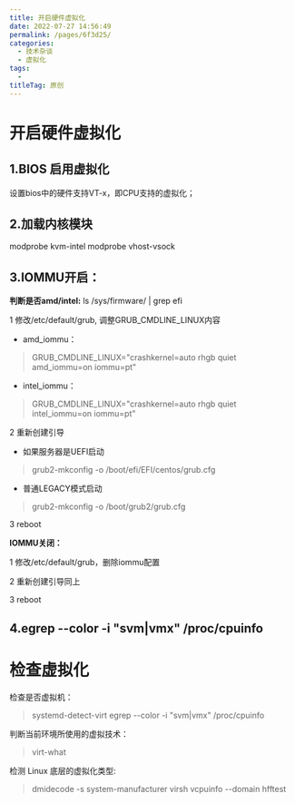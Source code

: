 ```yaml
---
title: 开启硬件虚拟化
date: 2022-07-27 14:56:49
permalink: /pages/6f3d25/
categories:
  - 技术杂谈
  - 虚拟化
tags:
  - 
titleTag: 原创
---
```

 

# 开启硬件虚拟化

## 1.BIOS 启用虚拟化

设置bios中的硬件支持VT-x，即CPU支持的虚拟化；

## 2.加载内核模块
modprobe kvm-intel
modprobe vhost-vsock

## 3.IOMMU开启：

 **判断是否amd/intel:** ls /sys/firmware/ | grep efi

1 修改/etc/default/grub, 调整GRUB_CMDLINE_LINUX内容

-  amd_iommu：

>GRUB_CMDLINE_LINUX="crashkernel=auto rhgb quiet amd_iommu=on iommu=pt"

- intel_iommu：

 >GRUB_CMDLINE_LINUX="crashkernel=auto rhgb quiet intel_iommu=on iommu=pt"

2 重新创建引导

- 如果服务器是UEFI启动

 >grub2-mkconfig -o /boot/efi/EFI/centos/grub.cfg

- 普通LEGACY模式启动

 >grub2-mkconfig -o /boot/grub2/grub.cfg


3 reboot

**IOMMU关闭：**

1 修改/etc/default/grub，删除iommu配置

2 重新创建引导同上

3 reboot

## 4.egrep --color -i "svm|vmx" /proc/cpuinfo


# 检查虚拟化
检查是否虚拟机：
>systemd-detect-virt
egrep --color -i "svm|vmx" /proc/cpuinfo

判断当前环境所使用的虚拟技术： 
>virt-what

检测 Linux 底层的虚拟化类型: 
>dmidecode -s system-manufacturer
virsh vcpuinfo --domain hfftest

